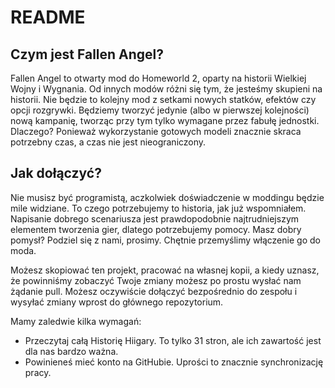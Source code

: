 README
============

Czym jest Fallen Angel?
-----------------------

Fallen Angel to otwarty mod do Homeworld 2, oparty na historii Wielkiej Wojny i Wygnania. Od innych modów różni się tym, że jesteśmy skupieni na historii. Nie będzie to kolejny mod z setkami nowych statków, efektów czy opcji rozgrywki. Będziemy tworzyć jedynie (albo w pierwszej kolejności) nową kampanię, tworząc przy tym tylko wymagane przez fabułę jednostki. Dlaczego? Ponieważ wykorzystanie gotowych modeli znacznie skraca potrzebny czas, a czas nie jest nieograniczony.

Jak dołączyć?
-------------

Nie musisz być programistą, aczkolwiek doświadczenie w moddingu będzie mile widziane. To czego potrzebujemy to historia, jak już wspomniałem. Napisanie dobrego scenariusza jest prawdopodobnie najtrudniejszym elementem tworzenia gier, dlatego potrzebujemy pomocy.
Masz dobry pomysł? Podziel się z nami, prosimy. Chętnie przemyślimy włączenie go do moda.

Możesz skopiować ten projekt, pracować na własnej kopii, a kiedy uznasz, że powinniśmy zobaczyć Twoje zmiany możesz po prostu wysłać nam żądanie pull.
Możesz oczywiście dołączyć bezpośrednio do zespołu i wysyłać zmiany wprost do głównego repozytorium.

Mamy zaledwie kilka wymagań:
* Przeczytaj całą Historię Hiigary. To tylko 31 stron, ale ich zawartość jest dla nas bardzo ważna.
* Powinieneś mieć konto na GitHubie. Uprości to znacznie synchronizację pracy.
